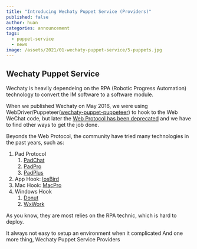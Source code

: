 ```yaml
---
title: "Introducing Wechaty Puppet Service (Providers)"
published: false
author: huan
categories: announcement
tags:
  - puppet-service
  - news
image: /assets/2021/01-wechaty-puppet-service/5-puppets.jpg
---
```


## Wechaty Puppet Service

Wechaty is heavily dependeing on the RPA (Robotic Progress Automation) technology to convert the IM software to a software module.

When we published Wechaty on May 2016, we were using WebDriver/Puppeteer([wechaty-puppet-puppeteer](https://github.com/wechaty/wechaty-puppet-puppeteer)) to hook to the Web WeChat code, but later the [Web Protocol has been deprecated](https://github.com/wechaty/wechaty/issues/603) and we have to find other ways to get the job done.

Beyonds the Web Protocol, the community have tried many technologies in the past years, such as:

1. Pad Protocol
    1. [PadChat](https://www.npmjs.com/package/wechaty-puppet-padchat)
    1. [PadPro](https://www.npmjs.com/package/wechaty-puppet-padpro)
    1. [PadPlus](https://github.com/wechaty/wechaty-puppet-padplus)
1. App Hook: [IosBird](https://github.com/juzibot/wechaty-puppet-iosbird)
1. Mac Hook: [MacPro](https://github.com/juzibot/wechaty-puppet-macpro)
1. Windows Hook
    1. [Donut](https://github.com/juzibot/donut-tester)
    1. [WxWork](https://github.com/juzibot/wxwork-tester)

As you know, they are most relies on the RPA technic, which is hard to deploy.

It always not easy to setup an environment when it complicated
And one more thing, Wechaty Puppet Service Providers
